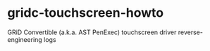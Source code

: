 # gridc-touchscreen-howto
GRiD Convertible (a.k.a. AST PenExec) touchscreen driver reverse-engineering logs
